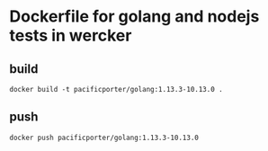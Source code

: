 # Dockerfile for golang and nodejs tests in wercker

## build

```
docker build -t pacificporter/golang:1.13.3-10.13.0 .
```

## push

```
docker push pacificporter/golang:1.13.3-10.13.0
```
